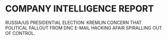 # COMPANY INTELLIGENCE REPORT

RUSSIA/US PRESIDENTIAL ELECTION: KREMLIN CONCERN THAT POLITICAL FALLOUT FROM DNC E-MAIL HACKING AFAIR SPIRALLING OUT OF CONTROL.





